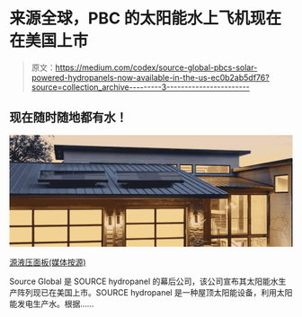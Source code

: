 # 来源全球，PBC 的太阳能水上飞机现在在美国上市

> 原文：<https://medium.com/codex/source-global-pbcs-solar-powered-hydropanels-now-available-in-the-us-ec0b2ab5df76?source=collection_archive---------3----------------------->

## 现在随时随地都有水！

![](img/eb532da0ab3646cd54e5f4e9cacd4e0f.png)

[源液压面板(媒体按源)](https://www.source.co/wp-content/uploads/2020/07/luxury-home-with-source-water-filtration-hydropanels.jpg)

Source Global 是 SOURCE hydropanel 的幕后公司，该公司宣布其太阳能水生产阵列现已在美国上市。SOURCE hydropanel 是一种屋顶太阳能设备，利用太阳能发电生产水。根据……